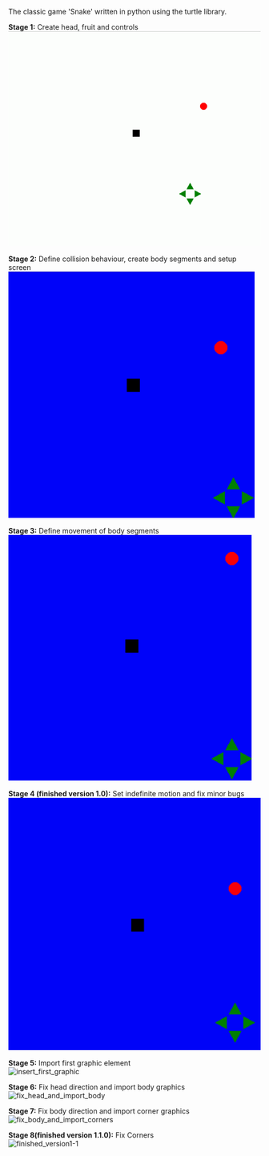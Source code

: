 The classic game 'Snake' written in python using the turtle library.

**Stage 1:**
Create head, fruit and controls
![headfruitcontrols](https://github.com/Ray-Subahri/pythonsnake/blob/main/documentation/gif%20stages/stage1_basics_create%20head%2C%20fruit%20and%20controls.gif)

**Stage 2:**
Define collision behaviour, create body segments and setup screen
![collision, body, screen](https://github.com/Ray-Subahri/pythonsnake/blob/main/documentation/gif%20stages/stage2_basics_set%20collision%20behaviour%2C%20create%20body%20and%20setup%20screen.gif)


**Stage 3:**
Define movement of body segments                                                     
![bodymovement](https://github.com/Ray-Subahri/pythonsnake/blob/main/documentation/gif%20stages/stage3_basics_set%20body%20movement.gif)

**Stage 4 (finished version 1.0):**
Set indefinite motion and fix minor bugs
![finished_version1-0](https://github.com/Ray-Subahri/pythonsnake/blob/main/documentation/gif%20stages/stage4_finished_v1_set%20indefinite%20motion%20and%20fix%20bugs.gif)

**Stage 5:**
Import first graphic element                                                           
![insert_first_graphic](https://github.com/Ray-Subahri/turtlesnake/blob/main/documentation/gif%20stages/stage5_design_import%20fruit%20and%20head%20graphics.gif)

**Stage 6:**
Fix head direction and import body graphics                                                     
![fix_head_and_import_body](https://github.com/Ray-Subahri/turtlesnake/blob/main/documentation/gif%20stages/stage6_design_fix%20head%20direction%2C%20import%20body%20graphics.gif)

**Stage 7:**
Fix body direction and import corner graphics                                      
![fix_body_and_import_corners](https://github.com/Ray-Subahri/turtlesnake/blob/main/documentation/gif%20stages/stage7_design_fix%20body%20direction%2C%20import%20corner%20graphics.gif)

**Stage 8(finished version 1.1.0):**
Fix Corners                                                                                 
![finished_version1-1](https://github.com/Ray-Subahri/turtlesnake/blob/main/documentation/gif%20stages/stage8_finished_v1-1_fix%20corners.gif)
